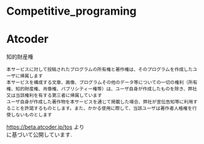 # Competitive_programing
# Atcoder  
知的財産権

    本サービスに対して投稿されたプログラムの所有権と著作権は、そのプログラムを作成したユーザに帰属します
    本サービスを構成する文章、画像、プログラムその他のデータ等についての一切の権利（所有権、知的財産権、肖像権、パブリシティー権等）は、ユーザ自身が作成したものを除き、弊社又は当該権利を有する第三者に帰属しています
    ユーザ自身が作成した著作物を本サービスを通じて掲載した場合、弊社が宣伝告知等に利用することを許諾するものとします。また、かかる使用に際して、当該ユーザは著作者人格権を行使しないものとします

https://beta.atcoder.jp/tos より  
に基づいて公開しています.
